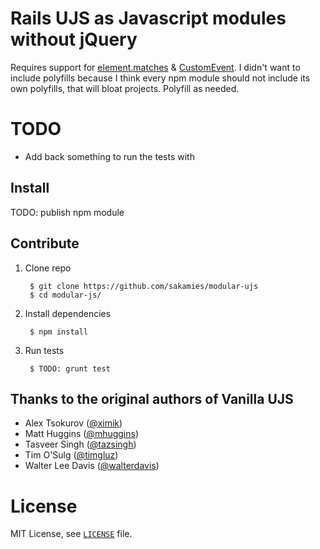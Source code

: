 # Rails UJS as Javascript modules without jQuery

Requires support for [element.matches](https://developer.mozilla.org/en/docs/Web/API/Element/matches) & [CustomEvent](https://developer.mozilla.org/en-US/docs/Web/API/CustomEvent). I didn't want to include polyfills because I think every npm module should not include its own polyfills, that will bloat projects. Polyfill as needed.



# TODO

- Add back something to run the tests with



## Install

TODO: publish npm module



## Contribute

1. Clone repo

        $ git clone https://github.com/sakamies/modular-ujs
        $ cd modular-js/

2. Install dependencies

        $ npm install

3. Run tests

        $ TODO: grunt test

## Thanks to the original authors of Vanilla UJS

- Alex Tsokurov ([@ximik](https://github.com/ximik))
- Matt Huggins ([@mhuggins](https://github.com/mhuggins))
- Tasveer Singh ([@tazsingh](https://github.com/tazsingh))
- Tim O'Sulg ([@timgluz](https://github.com/timgluz))
- Walter Lee Davis ([@walterdavis](https://github.com/walterdavis))

# License

MIT License, see [`LICENSE`](LICENSE.txt) file.
